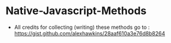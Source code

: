 # Native-Javascript-Methods

* All credits for collecting (writing) these methods go to : https://gist.github.com/alexhawkins/28aaf610a3e76d8b8264
